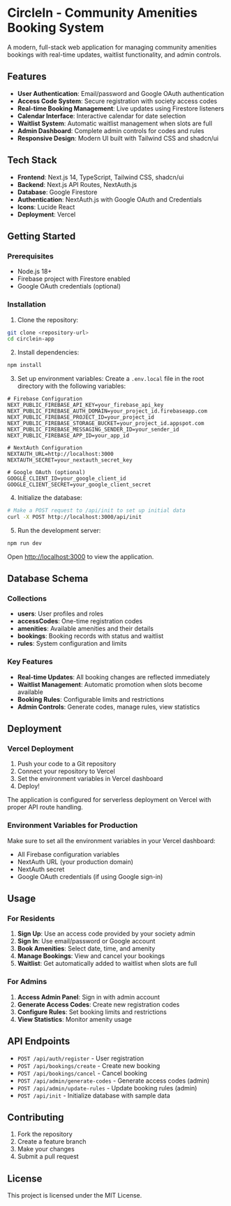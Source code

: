 # CircleIn - Community Amenities Booking System

A modern, full-stack web application for managing community amenities bookings with real-time updates, waitlist functionality, and admin controls.

## Features

- **User Authentication**: Email/password and Google OAuth authentication
- **Access Code System**: Secure registration with society access codes
- **Real-time Booking Management**: Live updates using Firestore listeners
- **Calendar Interface**: Interactive calendar for date selection
- **Waitlist System**: Automatic waitlist management when slots are full
- **Admin Dashboard**: Complete admin controls for codes and rules
- **Responsive Design**: Modern UI built with Tailwind CSS and shadcn/ui

## Tech Stack

- **Frontend**: Next.js 14, TypeScript, Tailwind CSS, shadcn/ui
- **Backend**: Next.js API Routes, NextAuth.js
- **Database**: Google Firestore
- **Authentication**: NextAuth.js with Google OAuth and Credentials
- **Icons**: Lucide React
- **Deployment**: Vercel

## Getting Started

### Prerequisites

- Node.js 18+ 
- Firebase project with Firestore enabled
- Google OAuth credentials (optional)

### Installation

1. Clone the repository:
```bash
git clone <repository-url>
cd circlein-app
```

2. Install dependencies:
```bash
npm install
```

3. Set up environment variables:
Create a `.env.local` file in the root directory with the following variables:

```env
# Firebase Configuration
NEXT_PUBLIC_FIREBASE_API_KEY=your_firebase_api_key
NEXT_PUBLIC_FIREBASE_AUTH_DOMAIN=your_project_id.firebaseapp.com
NEXT_PUBLIC_FIREBASE_PROJECT_ID=your_project_id
NEXT_PUBLIC_FIREBASE_STORAGE_BUCKET=your_project_id.appspot.com
NEXT_PUBLIC_FIREBASE_MESSAGING_SENDER_ID=your_sender_id
NEXT_PUBLIC_FIREBASE_APP_ID=your_app_id

# NextAuth Configuration
NEXTAUTH_URL=http://localhost:3000
NEXTAUTH_SECRET=your_nextauth_secret_key

# Google OAuth (optional)
GOOGLE_CLIENT_ID=your_google_client_id
GOOGLE_CLIENT_SECRET=your_google_client_secret
```

4. Initialize the database:
```bash
# Make a POST request to /api/init to set up initial data
curl -X POST http://localhost:3000/api/init
```

5. Run the development server:
```bash
npm run dev
```

Open [http://localhost:3000](http://localhost:3000) to view the application.

## Database Schema

### Collections

- **users**: User profiles and roles
- **accessCodes**: One-time registration codes
- **amenities**: Available amenities and their details
- **bookings**: Booking records with status and waitlist
- **rules**: System configuration and limits

### Key Features

- **Real-time Updates**: All booking changes are reflected immediately
- **Waitlist Management**: Automatic promotion when slots become available
- **Booking Rules**: Configurable limits and restrictions
- **Admin Controls**: Generate codes, manage rules, view statistics

## Deployment

### Vercel Deployment

1. Push your code to a Git repository
2. Connect your repository to Vercel
3. Set the environment variables in Vercel dashboard
4. Deploy!

The application is configured for serverless deployment on Vercel with proper API route handling.

### Environment Variables for Production

Make sure to set all the environment variables in your Vercel dashboard:

- All Firebase configuration variables
- NextAuth URL (your production domain)
- NextAuth secret
- Google OAuth credentials (if using Google sign-in)

## Usage

### For Residents

1. **Sign Up**: Use an access code provided by your society admin
2. **Sign In**: Use email/password or Google account
3. **Book Amenities**: Select date, time, and amenity
4. **Manage Bookings**: View and cancel your bookings
5. **Waitlist**: Get automatically added to waitlist when slots are full

### For Admins

1. **Access Admin Panel**: Sign in with admin account
2. **Generate Access Codes**: Create new registration codes
3. **Configure Rules**: Set booking limits and restrictions
4. **View Statistics**: Monitor amenity usage

## API Endpoints

- `POST /api/auth/register` - User registration
- `POST /api/bookings/create` - Create new booking
- `POST /api/bookings/cancel` - Cancel booking
- `POST /api/admin/generate-codes` - Generate access codes (admin)
- `POST /api/admin/update-rules` - Update booking rules (admin)
- `POST /api/init` - Initialize database with sample data

## Contributing

1. Fork the repository
2. Create a feature branch
3. Make your changes
4. Submit a pull request

## License

This project is licensed under the MIT License.
